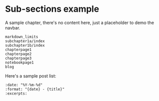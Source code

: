 # Sub-sections example

A sample chapter, there's no content here, just a placeholder to demo the navbar.

```{toctree}
markdown_limits
subchapter1a/index
subchapter1b/index
chapterpage1
chapterpage2
chapterpage3
notebookpage1
blog
```

Here's a sample post list:

```{postlist}
:date: "%Y-%m-%d"
:format: "{date} - {title}"
:excerpts:
```
